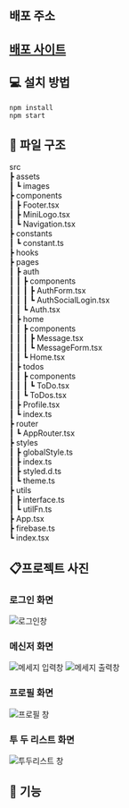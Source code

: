 ## 배포 주소

## <a href="https://gilpop8663.github.io/clone-social-network-service/">배포 사이트</a>

## 💻 설치 방법

    npm install
    npm start

## 📂 파일 구조

src  
 ┣ assets  
 ┃ ┗ images  
 ┣ components  
 ┃ ┣ Footer.tsx  
 ┃ ┣ MiniLogo.tsx  
 ┃ ┗ Navigation.tsx  
 ┣ constants  
 ┃ ┗ constant.ts  
 ┣ hooks  
 ┣ pages  
 ┃ ┣ auth  
 ┃ ┃ ┣ components  
 ┃ ┃ ┃ ┣ AuthForm.tsx  
 ┃ ┃ ┃ ┗ AuthSocialLogin.tsx  
 ┃ ┃ ┗ Auth.tsx  
 ┃ ┣ home  
 ┃ ┃ ┣ components  
 ┃ ┃ ┃ ┣ Message.tsx  
 ┃ ┃ ┃ ┗ MessageForm.tsx  
 ┃ ┃ ┗ Home.tsx  
 ┃ ┣ todos  
 ┃ ┃ ┣ components  
 ┃ ┃ ┃ ┗ ToDo.tsx  
 ┃ ┃ ┗ ToDos.tsx  
 ┃ ┣ Profile.tsx  
 ┃ ┗ index.ts  
 ┣ router  
 ┃ ┗ AppRouter.tsx  
 ┣ styles  
 ┃ ┣ globalStyle.ts  
 ┃ ┣ index.ts  
 ┃ ┣ styled.d.ts  
 ┃ ┗ theme.ts  
 ┣ utils  
 ┃ ┣ interface.ts  
 ┃ ┗ utilFn.ts  
 ┣ App.tsx  
 ┣ firebase.ts  
 ┗ index.tsx

## 📋프로젝트 사진

### 로그인 화면

<img src="https://user-images.githubusercontent.com/80146176/155887219-cf841269-49b7-4976-87ec-c6cd3788e370.png" alt="로그인창"/>

### 메신저 화면

<img src="https://user-images.githubusercontent.com/80146176/155887456-cc119147-2359-4402-bc5c-21a5718e0ced.png" alt="메세지 입력창"/>
<img src="https://user-images.githubusercontent.com/80146176/155887482-bda11154-a7c2-49b0-9922-765d2c8d2308.png" alt="메세지 출력창"/>

### 프로필 화면

<img src="https://user-images.githubusercontent.com/80146176/155887526-7edceedc-6416-4dfb-a6b7-773d79603b52.png" alt="프로필 창"/>

### 투 두 리스트 화면

<img src="https://user-images.githubusercontent.com/80146176/155887586-f2f64d11-d39f-4350-9b96-e2b1a6c7cdc4.png" alt="투두리스트 창"/>

## 📝 기능
